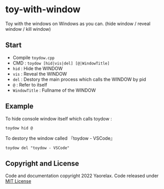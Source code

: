 # toy-with-window
Toy with the windows on Windows as you can. (hide window / reveal window / kill window)
## Start
- Compile `toydow.cpp`
- CMD : `toydow [hid|vis|del] [@|WindowTitle]`
- `hid` : Hide the WINDOW
- `vis` : Reveal the WINDOW
- `del` : Destory the main process which calls the WINDOW by pid
- `@` : Refer to itself
- `WindowTitle` : Fullname of the WINDOW
## Example
To hide console window itself which calls toydow :
```
toydow hid @
```
To destory the window called 『toydow - VSCode』
```
toydow del "toydow - VSCode"
```
## Copyright and License
Code and documentation copyright 2022 Yaorelax. Code released under [MIT License](https://github.com/yaorelax/toy-with-window/blob/main/LICENSE)
